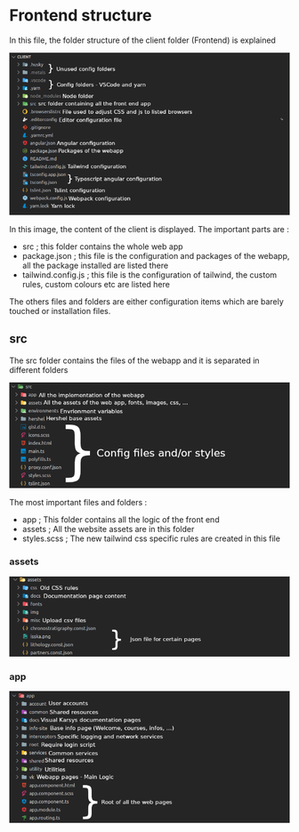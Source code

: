 # Frontend structure
In this file, the folder structure of the client folder (Frontend) is explained

![Client structure](../imgs/client_structure.png)

In this image, the content of the client is displayed.
The important parts are :
- src ; this folder contains the whole web app
- package.json ; this file is the configuration and packages of the webapp, all the package installed are listed there
- tailwind.config.js ; this file is the configuration of tailwind, the custom rules, custom colours etc are listed here

The others files and folders are either configuration items which are barely touched or installation files.

## src
The src folder contains the files of the webapp and it is separated in different folders

![src](../imgs/src_structure.png)

The most important files and folders :

- app ; This folder contains all the logic of the front end
- assets ; All the website assets are in this folder
- styles.scss ; The new tailwind css specific rules are created in this file

### assets

![assets](../imgs/assets_structure.png)

### app

![app](../imgs/app_structure.png)

